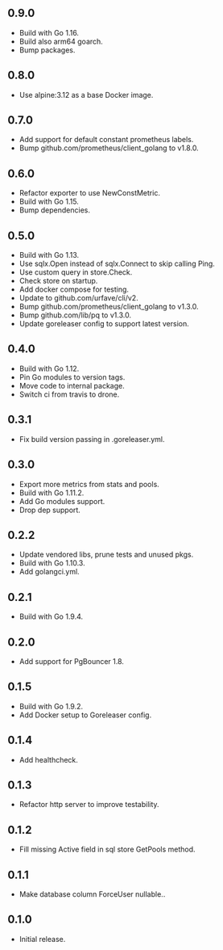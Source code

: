 ## 0.9.0

* Build with Go 1.16.
* Build also arm64 goarch.
* Bump packages.

## 0.8.0

* Use alpine:3.12 as a base Docker image.

## 0.7.0

* Add support for default constant prometheus labels.
* Bump github.com/prometheus/client_golang to v1.8.0.

## 0.6.0

* Refactor exporter to use NewConstMetric.
* Build with Go 1.15.
* Bump dependencies.

## 0.5.0

* Build with Go 1.13.
* Use sqlx.Open instead of sqlx.Connect to skip calling Ping.
* Use custom query in store.Check.
* Check store on startup.
* Add docker compose for testing.
* Update to github.com/urfave/cli/v2.
* Bump github.com/prometheus/client_golang to v1.3.0. 
* Bump github.com/lib/pq to v1.3.0.
* Update goreleaser config to support latest version.

## 0.4.0

* Build with Go 1.12.
* Pin Go modules to version tags.
* Move code to internal package.
* Switch ci from travis to drone.

## 0.3.1

* Fix build version passing in .goreleaser.yml.

## 0.3.0

* Export more metrics from stats and pools. 
* Build with Go 1.11.2.
* Add Go modules support.
* Drop dep support.

## 0.2.2

* Update vendored libs, prune tests and unused pkgs.
* Build with Go 1.10.3.
* Add golangci.yml.

## 0.2.1

* Build with Go 1.9.4.

## 0.2.0

* Add support for PgBouncer 1.8.

## 0.1.5

* Build with Go 1.9.2.
* Add Docker setup to Goreleaser config. 

## 0.1.4

* Add healthcheck.

## 0.1.3

* Refactor http server to improve testability.

## 0.1.2

* Fill missing Active field in sql store GetPools method.

## 0.1.1

* Make database column ForceUser nullable..

## 0.1.0

* Initial release.